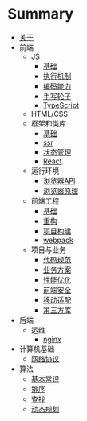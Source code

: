 # Summary

* [关于](README.md)
* 前端
    * JS
        * [基础](fe/js/base.md)
        * [执行机制](fe/js/workflow.md)
        * [编码能力](fe/js/code.md)
        * [手写轮子](fe/js/reimplementing.md)
        * [TypeScript](fe/js/typescript.md)
    * HTML/CSS
    * 框架和类库
        * [基础](fe/framework/base.md)
        * [ssr](fe/framework/ssr.md)
        * [状态管理](fe/framework/dataflow.md)
        * [React](fe/framework/react.md)
    * 运行环境
        * [浏览器API](fe/env/browser_api.md)
        * [浏览器原理](fe/env/browser.md)
    * 前端工程
        * [基础](fe/engineering/base.md)
        * [重构](fe/engineering/refactoring.md)
        * [项目构建](fe/engineering/build.md)
        * [webpack](fe/engineering/webpack.md)
    * 项目与业务
        * [代码规范](fe/project/codestyle.md)
        * [业务方案](fe/project/solutions.md)
        * [性能优化](fe/project/optimization.md)
        * [前端安全](fe/project/security.md)
        * [移动适配](fe/project/responsive.md)
        * [第三方库](fe/project/libs.md)
* 后端
    * 运维
        * [nginx](server/ops/nginx.md)
* 计算机基础
    * [网络协议](cs/network.md)
* 算法
    * [基本常识](algorithm/base.md)
    * [排序](algorithm/sort.md)
    * [查找](algorithm/searching.md)
    * [动态规划](algorithm/dynamic_programming.md)